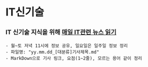 # IT신기술

### IT 신기술 지식을 위해 **<u>매일 IT관련 뉴스 읽기</u>**
    - 월~토 저녁 11시에 정보 공유, 일요일은 일주일 정보 정리
    - 파일명: "yy.mm.dd_[대분류]기사제목.md"
    - MarkDown으로 기사 링크, 요점(1~2줄), 모르는 용어 같이 정리